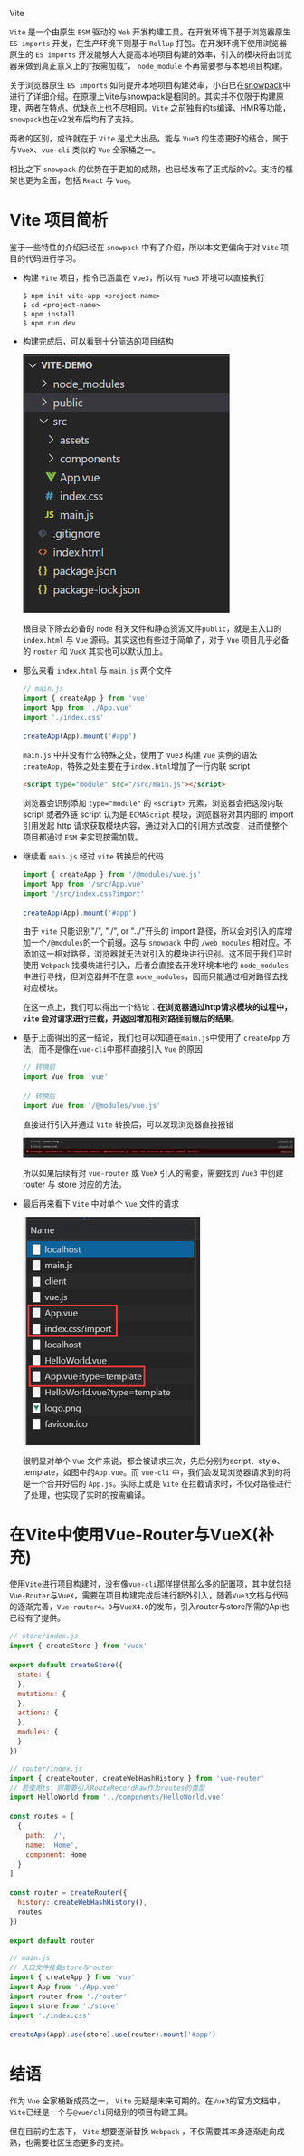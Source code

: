 Vite

``Vite`` 是一个由原生 ``ESM`` 驱动的 ``Web`` 开发构建工具。在开发环境下基于浏览器原生 ``ES imports`` 开发，在生产环境下则基于 ``Rollup`` 打包。在开发环境下使用浏览器原生的 ``ES imports`` 开发能够大大提高本地项目构建的效率，引入的模块将由浏览器来做到真正意义上的“按需加载”， ``node_module`` 不再需要参与本地项目构建。

关于浏览器原生 ``ES imports`` 如何提升本地项目构建效率，小白已在[snowpack](https://github.com/fff455/tech-share/blob/master/Engineering/snowpack.md)中进行了详细介绍。在原理上Vite与snowpack是相同的。其实并不仅限于构建原理，两者在特点、优缺点上也不尽相同。``Vite`` 之前独有的ts编译、HMR等功能，``snowpack``也在v2发布后均有了支持。

两者的区别，或许就在于 ``Vite`` 是尤大出品，能与 ``Vue3`` 的生态更好的结合，属于与``VueX``、``vue-cli`` 类似的 ``Vue`` 全家桶之一。

相比之下 ``snowpack`` 的优势在于更加的成熟，也已经发布了正式版的v2。支持的框架也更为全面，包括 ``React`` 与 ``Vue``。

# Vite 项目简析

鉴于一些特性的介绍已经在 ``snowpack`` 中有了介绍，所以本文更偏向于对 ``Vite`` 项目的代码进行学习。

* 构建 ``Vite`` 项目，指令已涵盖在 ``Vue3``，所以有 ``Vue3`` 环境可以直接执行

  ```shell
  $ npm init vite-app <project-name>
  $ cd <project-name>
  $ npm install
  $ npm run dev
  ```
* 构建完成后，可以看到十分简洁的项目结构

  ![vite-index](./images/../image/vite-index.png)

  根目录下除去必备的 ``node`` 相关文件和静态资源文件``public``，就是主入口的 ``index.html`` 与 ``Vue`` 源码。其实这也有些过于简单了，对于 ``Vue`` 项目几乎必备的 ``router`` 和 ``VueX`` 其实也可以默认加上。

* 那么来看 ``index.html`` 与 ``main.js`` 两个文件

  ```javascript
  // main.js
  import { createApp } from 'vue'
  import App from './App.vue'
  import './index.css'

  createApp(App).mount('#app')
  ```

  ``main.js`` 中并没有什么特殊之处，使用了 ``Vue3`` 构建 ``Vue`` 实例的语法 ``createApp``，特殊之处主要在于``index.html``增加了一行内联 script

  ```html
  <script type="module" src="/src/main.js"></script>
  ```

  浏览器会识别添加 ``type="module"`` 的 ``<script>`` 元素，浏览器会把这段内联 script 或者外链 script 认为是 ``ECMAScript`` 模块，浏览器将对其内部的 import 引用发起 http 请求获取模块内容，通过对入口的引用方式改变，进而使整个项目都通过 ``ESM`` 来实现按需加载。

* 继续看 ``main.js`` 经过 ``vite`` 转换后的代码

  ```javascript
  import { createApp } from '/@modules/vue.js'
  import App from '/src/App.vue'
  import '/src/index.css?import'

  createApp(App).mount('#app')
  ```

  由于 ``vite`` 只能识别"/", "./", or "../"开头的 import 路径，所以会对引入的库增加一个``/@modules``的一个前缀。这与 ``snowpack`` 中的 ``/web_modules`` 相对应。不添加这一相对路径，浏览器就无法对引入的模块进行识别。这不同于我们平时使用 ``Webpack`` 找模块进行引入，后者会直接去开发环境本地的 ``node_modules`` 中进行寻找，但浏览器并不在意 ``node_modules``，因而只能通过相对路径去找对应模块。
  
  在这一点上，我们可以得出一个结论：<strong>在浏览器通过http请求模块的过程中，``vite`` 会对请求进行拦截，并返回增加相对路径前缀后的结果</strong>。

* 基于上面得出的这一结论，我们也可以知道在``main.js``中使用了 ``createApp`` 方法，而不是像在``vue-cli``中那样直接引入 ``Vue`` 的原因

  ```javascript
  // 转换前
  import Vue from 'vue'

  // 转换后
  import Vue from '/@modules/vue.js'
  ```
  
  直接进行引入并通过 ``Vite`` 转换后，可以发现浏览器直接报错

  ![vite-error](./image/vite-error.png)

  所以如果后续有对 ``vue-router`` 或 ``VueX`` 引入的需要，需要找到 ``Vue3`` 中创建 router 与 store 对应的方法。

* 最后再来看下 ``Vite`` 中对单个 ``Vue`` 文件的请求

  ![vite-http](./image/vite-http.png)

  很明显对单个 ``Vue`` 文件来说，都会被请求三次，先后分别为script、style、template，如图中的``App.vue``。而 ``vue-cli`` 中，我们会发现浏览器请求到的将是一个合并好后的 ``App.js``。实际上就是 ``Vite`` 在拦截请求时，不仅对路径进行了处理，也实现了实时的按需编译。

# 在Vite中使用Vue-Router与VueX(补充)

使用``Vite``进行项目构建时，没有像``vue-cli``那样提供那么多的配置项，其中就包括``Vue-Router``与``VueX``，需要在项目构建完成后进行额外引入，随着``Vue3``文档与代码的逐渐完善，``Vue-router4。0``与``VueX4.0``的发布，引入router与store所需的Api也已经有了提供。

```javascript
// store/index.js
import { createStore } from 'vuex'

export default createStore({
  state: {
  },
  mutations: {
  },
  actions: {
  },
  modules: {
  }
})
```

```javascript
// router/index.js
import { createRouter, createWebHashHistory } from 'vue-router'
// 若使用ts，则需要引入RouteRecordRaw作为routes的类型
import HelloWorld from '../components/HelloWorld.vue'

const routes = [
  {
    path: '/',
    name: 'Home',
    component: Home
  }
]

const router = createRouter({
  history: createWebHashHistory(),
  routes
})

export default router
```

```javascript
// main.js
// 入口文件挂载store与router
import { createApp } from 'vue'
import App from './App.vue'
import router from './router'
import store from './store'
import './index.css'

createApp(App).use(store).use(router).mount('#app')
```

# 结语

作为 ``Vue`` 全家桶新成员之一， ``Vite`` 无疑是未来可期的。在``Vue3``的官方文档中，``Vite``已经是一个与``@vue/cli``同级别的项目构建工具。

但在目前的生态下， ``Vite`` 想要逐渐替换 ``Webpack`` ，不仅需要其本身逐渐走向成熟，也需要社区生态更多的支持。